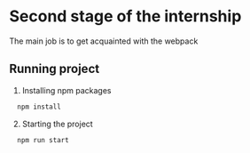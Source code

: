 # Second stage of the internship

The main job is to get acquainted with the webpack


## Running project

1) Installing npm packages

```bash
  npm install
```

2) Starting the project

```bash
  npm run start
```
